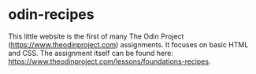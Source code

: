 # odin-recipes

This little website is the first of many The Odin Project (https://www.theodinproject.com) assignments. It focuses on basic HTML and CSS. The assignment itself can be found here: https://www.theodinproject.com/lessons/foundations-recipes.
